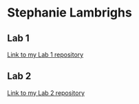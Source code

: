# Stephanie Lambrighs

## Lab 1 
[Link to my Lab 1 repository](https://github.com/stephanielambrighs/2imd-webtechadvanced-portfolio/tree/main/lab1-git)

## Lab 2
[Link to my Lab 2 repository](https://github.com/stephanielambrighs/2imd-webtechadvanced-portfolio/tree/main/lab2)
